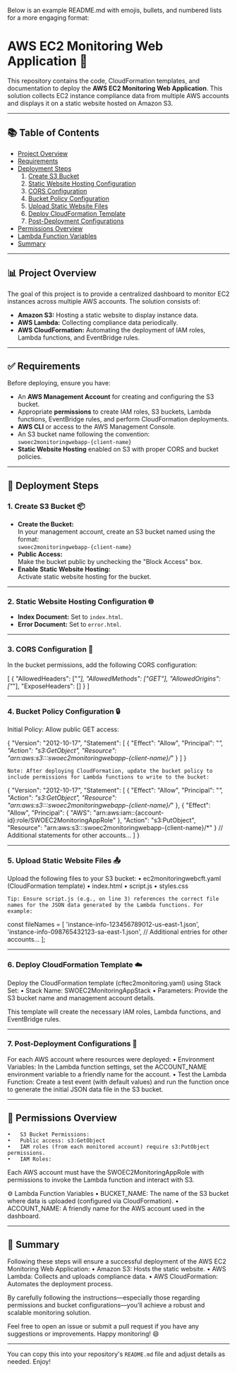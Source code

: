 Below is an example README.md with emojis, bullets, and numbered lists for a more engaging format:

# AWS EC2 Monitoring Web Application 🚀

This repository contains the code, CloudFormation templates, and documentation to deploy the **AWS EC2 Monitoring Web Application**. This solution collects EC2 instance compliance data from multiple AWS accounts and displays it on a static website hosted on Amazon S3.

---

## 📚 Table of Contents

- [Project Overview](#project-overview)
- [Requirements](#requirements)
- [Deployment Steps](#deployment-steps)
  1. [Create S3 Bucket](#1-create-s3-bucket)
  2. [Static Website Hosting Configuration](#2-static-website-hosting-configuration)
  3. [CORS Configuration](#3-cors-configuration)
  4. [Bucket Policy Configuration](#4-bucket-policy-configuration)
  5. [Upload Static Website Files](#5-upload-static-website-files)
  6. [Deploy CloudFormation Template](#6-deploy-cloudformation-template)
  7. [Post-Deployment Configurations](#7-post-deployment-configurations)
- [Permissions Overview](#permissions-overview)
- [Lambda Function Variables](#lambda-function-variables)
- [Summary](#summary)

---

## 📊 Project Overview

The goal of this project is to provide a centralized dashboard to monitor EC2 instances across multiple AWS accounts. The solution consists of:

- **Amazon S3:** Hosting a static website to display instance data.
- **AWS Lambda:** Collecting compliance data periodically.
- **AWS CloudFormation:** Automating the deployment of IAM roles, Lambda functions, and EventBridge rules.

---

## ✅ Requirements

Before deploying, ensure you have:

- An **AWS Management Account** for creating and configuring the S3 bucket.
- Appropriate **permissions** to create IAM roles, S3 buckets, Lambda functions, EventBridge rules, and perform CloudFormation deployments.
- **AWS CLI** or access to the AWS Management Console.
- An S3 bucket name following the convention:  
  `swoec2monitoringwebapp-{client-name}`
- **Static Website Hosting** enabled on S3 with proper CORS and bucket policies.

---

## 🔧 Deployment Steps

### 1. Create S3 Bucket 📦

- **Create the Bucket:**  
  In your management account, create an S3 bucket named using the format:  
  `swoec2monitoringwebapp-{client-name}`
- **Public Access:**  
  Make the bucket public by unchecking the "Block Access" box.
- **Enable Static Website Hosting:**  
  Activate static website hosting for the bucket.

---

### 2. Static Website Hosting Configuration 🌐

- **Index Document:** Set to `index.html`.
- **Error Document:** Set to `error.html`.

---

### 3. CORS Configuration 🔄

In the bucket permissions, add the following CORS configuration:


[
    {
        "AllowedHeaders": ["*"],
        "AllowedMethods": ["GET"],
        "AllowedOrigins": ["*"],
        "ExposeHeaders": []
    }
]

---

### 4. Bucket Policy Configuration 🔒

Initial Policy: Allow public GET access:

{
    "Version": "2012-10-17",
    "Statement": [
        {
            "Effect": "Allow",
            "Principal": "*",
            "Action": "s3:GetObject",
            "Resource": "arn:aws:s3:::swoec2monitoringwebapp-{client-name}/*"
        }
    ]
}

	Note: After deploying CloudFormation, update the bucket policy to include permissions for Lambda functions to write to the bucket:

{
    "Version": "2012-10-17",
    "Statement": [
        {
            "Effect": "Allow",
            "Principal": "*",
            "Action": "s3:GetObject",
            "Resource": "arn:aws:s3:::swoec2monitoringwebapp-{client-name}/*"
        },
        {
            "Effect": "Allow",
            "Principal": { "AWS": "arn:aws:iam::{account-id}:role/SWOEC2MonitoringAppRole" },
            "Action": "s3:PutObject",
            "Resource": "arn:aws:s3:::swoec2monitoringwebapp-{client-name}/*"
        }
        // Additional statements for other accounts...
    ]
}

---

### 5. Upload Static Website Files 📤

Upload the following files to your S3 bucket:
	•	ec2monitoringwebcft.yaml (CloudFormation template)
	•	index.html
	•	script.js
	•	styles.css

	Tip: Ensure script.js (e.g., on line 3) references the correct file names for the JSON data generated by the Lambda functions. For example:

const fileNames = [
    'instance-info-123456789012-us-east-1.json',
    'instance-info-098765432123-sa-east-1.json',
    // Additional entries for other accounts...
];

---

### 6. Deploy CloudFormation Template ☁️

Deploy the CloudFormation template (cftec2monitoring.yaml) using Stack Set:
	•	Stack Name: SWOEC2MonitoringAppStack
	•	Parameters: Provide the S3 bucket name and management account details.

This template will create the necessary IAM roles, Lambda functions, and EventBridge rules.

---

### 7. Post-Deployment Configurations 🔄

For each AWS account where resources were deployed:
	•	Environment Variables:
In the Lambda function settings, set the ACCOUNT_NAME environment variable to a friendly name for the account.
	•	Test the Lambda Function:
Create a test event (with default values) and run the function once to generate the initial JSON data file in the S3 bucket.

---

## 🔐 Permissions Overview
	•	S3 Bucket Permissions:
	•	Public access: s3:GetObject
	•	IAM roles (from each monitored account) require s3:PutObject permissions.
	•	IAM Roles:
Each AWS account must have the SWOEC2MonitoringAppRole with permissions to invoke the Lambda function and interact with S3.

⚙️ Lambda Function Variables
	•	BUCKET_NAME:
The name of the S3 bucket where data is uploaded (configured via CloudFormation).
	•	ACCOUNT_NAME:
A friendly name for the AWS account used in the dashboard.

---

## 📌 Summary

Following these steps will ensure a successful deployment of the AWS EC2 Monitoring Web Application:
	•	Amazon S3: Hosts the static website.
	•	AWS Lambda: Collects and uploads compliance data.
	•	AWS CloudFormation: Automates the deployment process.

By carefully following the instructions—especially those regarding permissions and bucket configurations—you’ll achieve a robust and scalable monitoring solution.

Feel free to open an issue or submit a pull request if you have any suggestions or improvements. Happy monitoring! 😄

---

You can copy this into your repository's `README.md` file and adjust details as needed. Enjoy!
